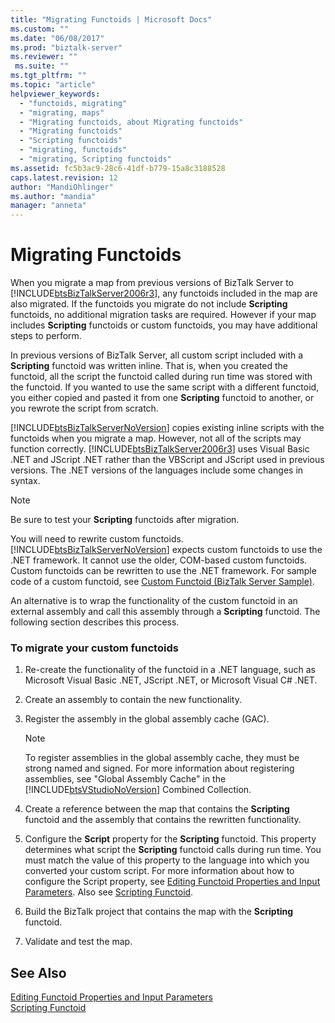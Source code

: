 ```yaml
---
title: "Migrating Functoids | Microsoft Docs"
ms.custom: ""
ms.date: "06/08/2017"
ms.prod: "biztalk-server"
ms.reviewer: ""
 ms.suite: ""
ms.tgt_pltfrm: ""
ms.topic: "article"
helpviewer_keywords: 
  - "functoids, migrating"
  - "migrating, maps"
  - "Migrating functoids, about Migrating functoids"
  - "Migrating functoids"
  - "Scripting functoids"
  - "migrating, functoids"
  - "migrating, Scripting functoids"
ms.assetid: fc5b3ac9-28c6-41df-b779-15a8c3188528
caps.latest.revision: 12
author: "MandiOhlinger"
ms.author: "mandia"
manager: "anneta"
---
```

# Migrating Functoids
When you migrate a map from previous versions of BizTalk Server to [!INCLUDE[btsBizTalkServer2006r3](../includes/btsbiztalkserver2006r3-md.md)], any functoids included in the map are also migrated. If the functoids you migrate do not include **Scripting** functoids, no additional migration tasks are required. However if your map includes **Scripting** functoids or custom functoids, you may have additional steps to perform.  
  
 In previous versions of BizTalk Server, all custom script included with a **Scripting** functoid was written inline. That is, when you created the functoid, all the script the functoid called during run time was stored with the functoid. If you wanted to use the same script with a different functoid, you either copied and pasted it from one **Scripting** functoid to another, or you rewrote the script from scratch.  
  
 [!INCLUDE[btsBizTalkServerNoVersion](../includes/btsbiztalkservernoversion-md.md)] copies existing inline scripts with the functoids when you migrate a map. However, not all of the scripts may function correctly. [!INCLUDE[btsBizTalkServer2006r3](../includes/btsbiztalkserver2006r3-md.md)] uses Visual Basic .NET and JScript .NET rather than the VBScript and JScript used in previous versions. The .NET versions of the languages include some changes in syntax.  
  
> [!NOTE]
>  Be sure to test your **Scripting** functoids after migration.  
  
 You will need to rewrite custom functoids. [!INCLUDE[btsBizTalkServerNoVersion](../includes/btsbiztalkservernoversion-md.md)] expects custom functoids to use the .NET framework. It cannot use the older, COM-based custom functoids. Custom functoids can be rewritten to use the .NET framework. For sample code of a custom functoid, see [Custom Functoid (BizTalk Server Sample)](../core/custom-functoid-biztalk-server-sample.md).  
  
 An alternative is to wrap the functionality of the custom functoid in an external assembly and call this assembly through a **Scripting** functoid. The following section describes this process.  
  
### To migrate your custom functoids  
  
1.  Re-create the functionality of the functoid in a .NET language, such as Microsoft Visual Basic .NET, JScript .NET, or Microsoft Visual C# .NET.  
  
2.  Create an assembly to contain the new functionality.  
  
3.  Register the assembly in the global assembly cache (GAC).  
  
    > [!NOTE]
    >  To register assemblies in the global assembly cache, they must be strong named and signed. For more information about registering assemblies, see "Global Assembly Cache" in the [!INCLUDE[btsVStudioNoVersion](../includes/btsvstudionoversion-md.md)] Combined Collection.  
  
4.  Create a reference between the map that contains the **Scripting** functoid and the assembly that contains the rewritten functionality.  
  
5.  Configure the **Script** property for the **Scripting** functoid. This property determines what script the **Scripting** functoid calls during run time. You must match the value of this property to the language into which you converted your custom script. For more information about how to configure the Script property, see [Editing Functoid Properties and Input Parameters](../core/editing-functoid-properties-and-input-parameters.md). Also see [Scripting Functoid](../core/scripting-functoid.md).  
  
6.  Build the BizTalk project that contains the map with the **Scripting** functoid.  
  
7.  Validate and test the map.  
  
## See Also  
 [Editing Functoid Properties and Input Parameters](../core/editing-functoid-properties-and-input-parameters.md)   
 [Scripting Functoid](../core/scripting-functoid.md)